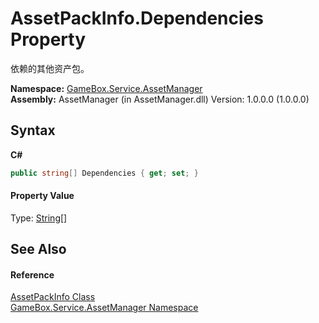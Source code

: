 # AssetPackInfo.Dependencies Property 
 

依赖的其他资产包。

**Namespace:**&nbsp;<a href="cc6873e1-22bd-dc21-74c4-6be6dc11bacf">GameBox.Service.AssetManager</a><br />**Assembly:**&nbsp;AssetManager (in AssetManager.dll) Version: 1.0.0.0 (1.0.0.0)

## Syntax

**C#**<br />
``` C#
public string[] Dependencies { get; set; }
```


#### Property Value
Type: <a href="http://msdn2.microsoft.com/zh-cn/library/s1wwdcbf" target="_blank">String</a>[]

## See Also


#### Reference
<a href="5149bd0c-88f9-00fd-a97f-332bb43e86d4">AssetPackInfo Class</a><br /><a href="cc6873e1-22bd-dc21-74c4-6be6dc11bacf">GameBox.Service.AssetManager Namespace</a><br />